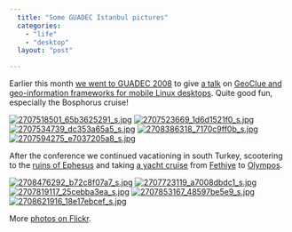```yaml
---
  title: "Some GUADEC Istanbul pictures"
  categories: 
    - "life"
    - "desktop"
  layout: "post"

---
```

<p>
Earlier this month <a href="http://bergie.iki.fi/blog/notes_from_guadec_istanbul/">we went to GUADEC 2008</a> to give <a href="http://guadec.expectnation.com/guadec08/public/schedule/detail/32">a talk</a> on <a href="http://www.slideshare.net/bergie/geoclue-and-gypsy">GeoClue and geo-information frameworks for mobile Linux desktops</a>. Quite good fun, especially the Bosphorus cruise!
</p><p>
<a href="http://flickr.com/photos/bergie/2707518501/in/set-72157606406011464/"><img src="http://farm4.static.flickr.com/3087/2707518501_65b3625291_s.jpg" alt="2707518501_65b3625291_s.jpg" /></a> <a href="http://flickr.com/photos/bergie/2707523669/in/set-72157606406011464/"><img src="http://farm4.static.flickr.com/3164/2707523669_1d6d1521f0_s.jpg" alt="2707523669_1d6d1521f0_s.jpg" /></a> <a href="http://flickr.com/photos/bergie/2707534739/in/set-72157606406011464/"><img src="http://farm4.static.flickr.com/3260/2707534739_dc353a65a5_s.jpg" alt="2707534739_dc353a65a5_s.jpg" /></a> <a href="http://flickr.com/photos/bergie/2708386318/in/set-72157606406011464/"><img src="http://farm4.static.flickr.com/3002/2708386318_7170c9ff0b_s.jpg" alt="2708386318_7170c9ff0b_s.jpg" /></a> <a href="http://flickr.com/photos/bergie/2707594275/in/set-72157606406011464/"><img src="http://farm4.static.flickr.com/3093/2707594275_e7037205a8_s.jpg" alt="2707594275_e7037205a8_s.jpg" /></a>
</p><p>
After the conference we continued vacationing in south Turkey, scootering to the <a href="http://en.wikipedia.org/wiki/Ephesus">ruins of Ephesus</a> and taking <a href="http://www.bluecruisesturkey.com/">a yacht cruise</a> from <a href="http://en.wikipedia.org/wiki/Fethiye">Fethiye</a> to <a href="http://en.wikipedia.org/wiki/Olympos">Olympos</a>.
</p><p>
<a href="http://flickr.com/photos/bergie/2708476292/in/set-72157606406011464/"><img src="http://farm4.static.flickr.com/3061/2708476292_b72c8f07a7_s.jpg" alt="2708476292_b72c8f07a7_s.jpg" /></a> <a href="http://flickr.com/photos/bergie/2707723119/in/set-72157606406011464/"><img src="http://farm4.static.flickr.com/3122/2707723119_a7008dbdc1_s.jpg" alt="2707723119_a7008dbdc1_s.jpg" /></a> <a href="http://flickr.com/photos/bergie/2707819117/in/set-72157606406011464/"><img src="http://farm4.static.flickr.com/3100/2707819117_25cebba3ea_s.jpg" alt="2707819117_25cebba3ea_s.jpg" /></a> <a href="http://flickr.com/photos/bergie/2707853167/in/set-72157606406011464/"><img src="http://farm4.static.flickr.com/3232/2707853167_48597be5e9_s.jpg" alt="2707853167_48597be5e9_s.jpg" /></a> <a href="http://flickr.com/photos/bergie/2708621916/in/set-72157606406011464/"><img src="http://farm4.static.flickr.com/3098/2708621916_18e17ebcef_s.jpg" alt="2708621916_18e17ebcef_s.jpg" /></a>
</p><p>
More <a href="http://flickr.com/photos/bergie/sets/72157606406011464/">photos on Flickr</a>.
</p>